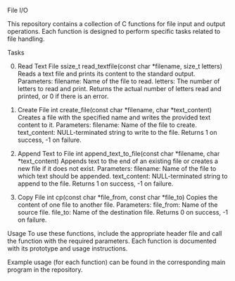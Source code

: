 File I/O

This repository contains a collection of C functions for file input and output operations. Each function is designed to perform specific tasks related to file handling.

Tasks

0. Read Text File
ssize_t read_textfile(const char *filename, size_t letters)
Reads a text file and prints its content to the standard output.
Parameters:
filename: Name of the file to read.
letters: The number of letters to read and print.
Returns the actual number of letters read and printed, or 0 if there is an error.

1. Create File
int create_file(const char *filename, char *text_content)
Creates a file with the specified name and writes the provided text content to it.
Parameters:
filename: Name of the file to create.
text_content: NULL-terminated string to write to the file.
Returns 1 on success, -1 on failure.

2. Append Text to File
int append_text_to_file(const char *filename, char *text_content)
Appends text to the end of an existing file or creates a new file if it does not exist.
Parameters:
filename: Name of the file to which text should be appended.
text_content: NULL-terminated string to append to the file.
Returns 1 on success, -1 on failure.

3. Copy File
int cp(const char *file_from, const char *file_to)
Copies the content of one file to another file.
Parameters:
file_from: Name of the source file.
file_to: Name of the destination file.
Returns 0 on success, -1 on failure.

Usage
To use these functions, include the appropriate header file and call the function with the required parameters. Each function is documented with its prototype and usage instructions.

Example usage (for each function) can be found in the corresponding main program in the repository.
